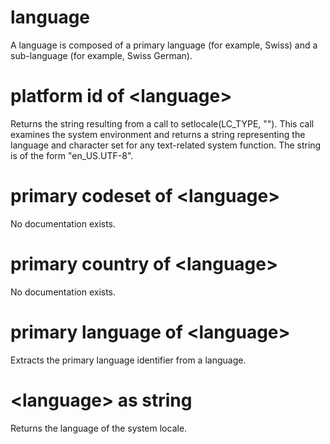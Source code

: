 # language

A language is composed of a primary language (for example, Swiss) and a sub-language (for example, Swiss German).

# platform id of &lt;language&gt;

Returns the string resulting from a call to setlocale(LC_TYPE, &quot;&quot;). This call examines the system environment and returns a string representing the language and character set for any text-related system function. The string is of the form &quot;en_US.UTF-8&quot;.

# primary codeset of &lt;language&gt;

No documentation exists.

# primary country of &lt;language&gt;

No documentation exists.

# primary language of &lt;language&gt;

Extracts the primary language identifier from a language.

# &lt;language&gt; as string

Returns the language of the system locale.
